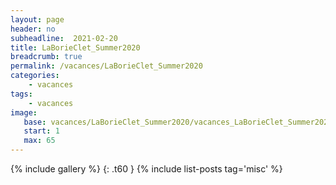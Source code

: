 ```yaml
---
layout: page
header: no
subheadline:  2021-02-20
title: LaBorieClet_Summer2020
breadcrumb: true
permalink: /vacances/LaBorieClet_Summer2020
categories:
    - vacances
tags:
    - vacances
image:
   base: vacances/LaBorieClet_Summer2020/vacances_LaBorieClet_Summer2020
   start: 1
   max: 65
---
```

{% include gallery %}
{: .t60 }
{% include list-posts tag='misc' %}
